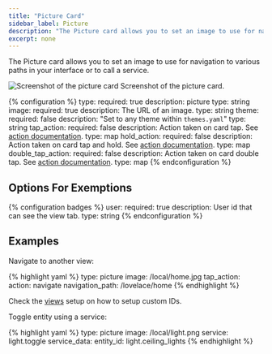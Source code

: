 ```yaml
---
title: "Picture Card"
sidebar_label: Picture
description: "The Picture card allows you to set an image to use for navigation to various paths in your interface or to call a service."
excerpt: none
---
```


The Picture card allows you to set an image to use for navigation to various paths in your interface or to call a service.

<p class='img'>
<img src='/images/lovelace/lovelace_picture.png' alt='Screenshot of the picture card'>
Screenshot of the picture card.
</p>

{% configuration %}
type:
  required: true
  description: picture
  type: string
image:
  required: true
  description: The URL of an image.
  type: string
theme:
  required: false
  description: "Set to any theme within `themes.yaml`"
  type: string
tap_action:
  required: false
  description: Action taken on card tap. See [action documentation](/lovelace/actions/#tap-action).
  type: map
hold_action:
  required: false
  description: Action taken on card tap and hold. See [action documentation](/lovelace/actions/#hold-action).
  type: map
double_tap_action:
  required: false
  description: Action taken on card double tap. See [action documentation](/lovelace/actions/#double-tap-action).
  type: map
{% endconfiguration %}

## Options For Exemptions

{% configuration badges %}
user:
  required: true
  description: User id that can see the view tab.
  type: string
{% endconfiguration %}

## Examples

Navigate to another view:

{% highlight yaml %}
type: picture
image: /local/home.jpg
tap_action:
  action: navigate
  navigation_path: /lovelace/home
{% endhighlight %}

Check the [views](/lovelace/views/) setup on how to setup custom IDs.

Toggle entity using a service:

{% highlight yaml %}
type: picture
image: /local/light.png
service: light.toggle
service_data:
  entity_id: light.ceiling_lights
{% endhighlight %}
